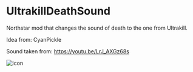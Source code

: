 # UltrakillDeathSound
Northstar mod that changes the sound of death to the one from Ultrakill.

Idea from: CyanPickle

Sound taken from: https://youtu.be/LrJ_AXGz68s

![icon](https://user-images.githubusercontent.com/99835765/189497033-a8847633-ddae-4d77-ac03-a3a7eb2c4312.png)
